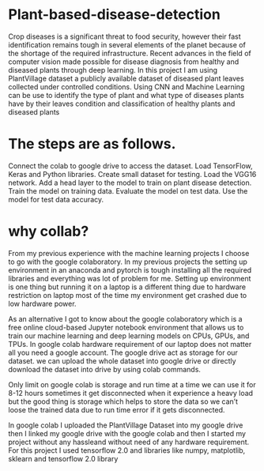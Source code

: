 # Plant-based-disease-detection

Crop diseases is a significant threat to food security, however their fast identification remains tough in several elements of the planet because of the shortage of the required infrastructure. Recent advances in the field of computer vision made possible for disease diagnosis from healthy and diseased plants through deep learning. In this project I am using PlantVillage dataset a publicly available dataset of diseased plant leaves collected under controlled conditions. Using CNN and Machine Learning can be use to identify the type of plant and what type of diseases plants have by their leaves condition and classification of healthy plants and diseased plants

# The steps are as follows.

Connect the colab to google drive to access the dataset.
Load TensorFlow, Keras and Python libraries.
Create small dataset for testing.
Load the VGG16 network.
Add a head layer to the model to train on plant disease detection.
Train the model on training data.
Evaluate the model on test data.
Use the model for test data accuracy.

# why collab?

From my previous experience with the machine learning projects I choose to go with the google colaboratory. In my previous projects the setting up environment in an anaconda and pytorch is tough installing all the required libraries and everything was lot of problem for me. Setting up environment is one thing but running it on a laptop is a different thing due to hardware restriction on laptop most of the time my environment get crashed due to low hardware power.

As an alternative I got to know about the google colaboratory which is a free online cloud-based Jupyter notebook environment that allows us to train our machine
learning and deep learning models on CPUs, GPUs, and TPUs. In google colab hardware requirement of our laptop does not matter all you need a google account. The google drive act as storage for our dataset. we can upload the whole dataset into google drive or directly download the dataset into drive by using
colab commands. 

Only limit on google colab is storage and run time at a time we can use it for 8-12 hours sometimes it get disconnected when it experience a heavy load but the good thing is storage which helps to store the data so we can’t loose the trained data due to run
time error if it gets disconnected.

In google colab I uploaded the PlantVillage Dataset into my google drive then I linked my google drive with the google colab and then I started my project without any hassleand without need of any hardware requirement. For this project I used tensorflow 2.0 and libraries like numpy, matplotlib, sklearn and tensorflow 2.0 library
